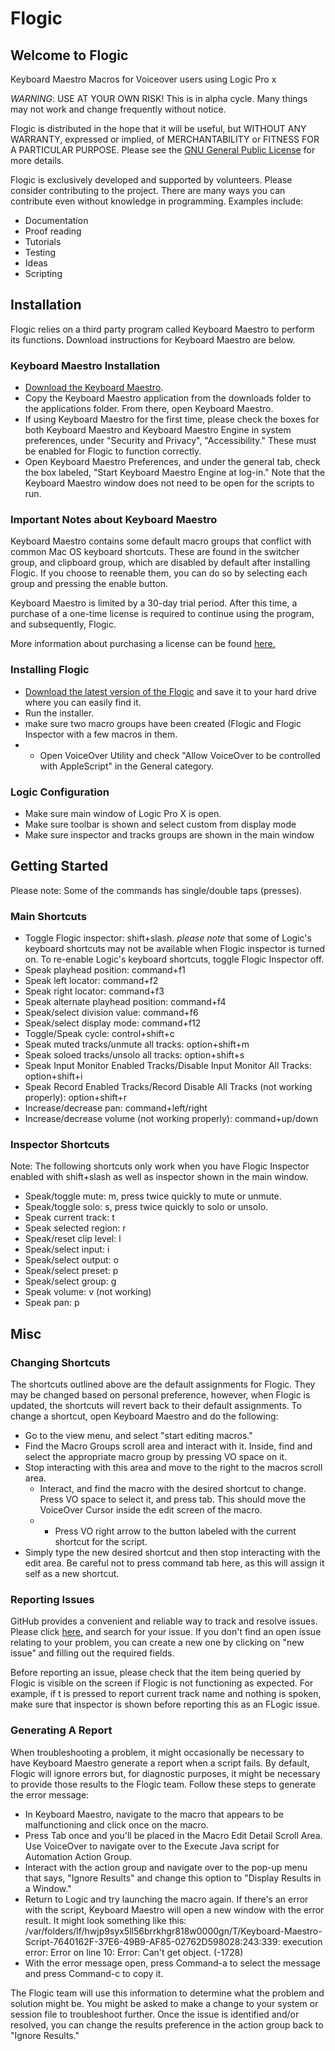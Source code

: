 # Flogic
## Welcome to Flogic
Keyboard Maestro Macros for Voiceover users using Logic Pro x

*WARNING*: USE AT YOUR OWN RISK! This is in alpha cycle. Many things may not work and change frequently without notice.

Flogic is distributed in the hope that it will be useful, but WITHOUT ANY WARRANTY, expressed or implied, of MERCHANTABILITY or FITNESS FOR A PARTICULAR PURPOSE. Please see the [GNU General Public License](http://www.gnu.org/licenses/) for more details.

Flogic is exclusively developed and supported by volunteers. Please consider contributing to the project. There are many ways you can contribute even without knowledge in programming. Examples include:
* Documentation
* Proof reading
* Tutorials
* Testing
* Ideas
* Scripting

## Installation
Flogic relies on a third party program called Keyboard Maestro to perform its functions. Download instructions for Keyboard Maestro are below.

### Keyboard Maestro Installation
* [Download the Keyboard Maestro](https://www.keyboardmaestro.com/).
* Copy the Keyboard Maestro application from the downloads folder to the applications folder. From there, open Keyboard Maestro.
* If using Keyboard Maestro for the first time, please check the boxes for both Keyboard Maestro and Keyboard Maestro Engine in system preferences, under "Security and Privacy", "Accessibility." These must be enabled for Flogic to function correctly.
* Open Keyboard Maestro Preferences, and under the general tab, check the box labeled, "Start Keyboard Maestro Engine at log-in." Note that the Keyboard Maestro window does not need to be open for the scripts to run.

### Important Notes about Keyboard Maestro
Keyboard Maestro contains some default macro groups that conflict with common Mac OS keyboard shortcuts. These are found in the switcher group, and clipboard group, which are disabled by default after installing Flogic. If you choose to reenable them, you can do so by selecting each group and pressing the enable button.

Keyboard Maestro is limited by a 30-day trial period. After this time, a purchase of a one-time license is required to continue using the program, and subsequently, Flogic.

More information about purchasing a license can be found [here.](https://wiki.keyboardmaestro.com/manual/Purchase)

### Installing Flogic
* [Download the latest version of the Flogic](https://codeload.github.com/chigkim/Flogic/zip/master) and save it to your hard drive where you can easily find it.
* Run the installer.
* make sure two macro groups have been created (Flogic and Flogic Inspector with a few macros in them.
*  * Open VoiceOver Utility and check "Allow VoiceOver to be controlled with AppleScript" in the General category.

### Logic Configuration
* Make sure main window of Logic Pro X is open.
* Make sure toolbar is shown and select custom from display mode
* Make sure inspector and tracks groups are shown in the main window

## Getting Started
Please note: Some of the commands has single/double taps (presses).

### Main Shortcuts
* Toggle Flogic inspector: shift+slash. *please note* that some of Logic's keyboard shortcuts may not be available when Flogic inspector is turned on. To re-enable Logic's keyboard shortcuts, toggle Flogic Inspector off.
* Speak playhead position: command+f1
* Speak left locator: command+f2
* Speak right locator: command+f3
* Speak alternate playhead position: command+f4
* Speak/select division value: command+f6
* Speak/select display mode: command+f12
* Toggle/Speak cycle: control+shift+c
* Speak muted tracks/unmute all tracks: option+shift+m
* Speak soloed tracks/unsolo all tracks: option+shift+s
* Speak Input Monitor Enabled Tracks/Disable Input Monitor All Tracks: option+shift+i
* Speak Record Enabled Tracks/Record Disable All Tracks (not working properly): option+shift+r
* Increase/decrease pan: command+left/right
* Increase/decrease volume (not working properly): command+up/down

### Inspector Shortcuts
Note: The following shortcuts only work when you have Flogic Inspector enabled with shift+slash as well as inspector shown in the main window.

* Speak/toggle mute: m, press twice quickly to mute or unmute.
* Speak/toggle solo: s, press twice quickly to solo or unsolo.
* Speak current track: t
* Speak selected region: r
* Speak/reset clip level: l
* Speak/select input: i
* Speak/select output: o
* Speak/select preset: p
* Speak/select group: g
* Speak volume: v (not working)
* Speak pan: p

## Misc

### Changing Shortcuts
The shortcuts outlined above are the default assignments for Flogic. They may be changed based on personal preference, however, when Flogic is updated, the shortcuts will revert back to their default assignments. To  change a shortcut, open Keyboard Maestro and do the following:

* Go to the view menu, and select "start editing macros."
* Find the Macro Groups scroll area and interact with it. Inside, find and select the appropriate macro group by pressing VO space on it.
* Stop interacting with this area and move to the right to the macros scroll area.
  * Interact, and find the macro with the desired shortcut  to change. Press VO space to select it, and press tab. This should move the VoiceOver Cursor  inside the edit screen of the macro.
  * * Press VO right arrow to the  button labeled with the current shortcut for the script.
* Simply type the new desired shortcut and then stop interacting with the edit area. Be careful not to press command tab here, as this will assign it self as a new shortcut.

### Reporting Issues
GitHub provides a convenient and reliable way to track and resolve issues. Please click [here,](https://github.com/chigkim/flogic/issues) and search for your issue. If you don't find an open issue relating to your problem, you can create a new one by clicking on "new issue" and filling out the required fields.

Before reporting an issue, please check that the item being queried by Flogic is visible on the screen if Flogic is not functioning as expected. For example, if t is pressed to report current track name and nothing is spoken, make sure that inspector is shown before reporting this as an FLogic issue.

### Generating A Report
When troubleshooting a problem, it might occasionally be necessary to have Keyboard Maestro generate a report when a script fails. By default, Flogic will ignore errors but, for diagnostic purposes, it might be necessary to provide those results to the Flogic team. Follow these steps to generate the error message:

* In Keyboard Maestro, navigate to the macro that appears to be malfunctioning and click once on the macro.
* Press Tab once and you'll be placed in the Macro Edit Detail Scroll Area. Use VoiceOver to navigate over to the Execute Java script for Automation Action Group.
* Interact with the action group and navigate over to the pop-up menu that says, "Ignore Results" and change this option to "Display Results in a Window."
* Return to Logic and try launching the macro again. If there's an error with the script, Keyboard Maestro will open a new window with the error result. It might look something like this:  
/var/folders/lf/hwjp9syx5ll56brrkhgr818w0000gn/T/Keyboard-Maestro-Script-7640162F-37E6-49B9-AF85-02762D598028:243:339: execution error: Error on line 10: Error: Can't get object. (-1728)
* With the error message open, press Command-a to select the message and press Command-c to copy it. 

The Flogic team will use this information to determine what the problem and solution might be. You might be asked to make a change to your system or session file to troubleshoot further. Once the issue is identified and/or resolved, you can change the results preference in the action group back to "Ignore Results."
